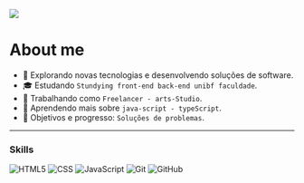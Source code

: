 ![](https://komarev.com/ghpvc/?username=Vzdevelopers&color=006bed)

# About me



- 🤠 Explorando novas tecnologias e desenvolvendo soluções de software.
- 🎓 Estudando `Stundying front-end back-end unibf faculdade`.
- 💼 Trabalhando como `Freelancer - arts-Studio`.
- 🌱 Aprendendo mais sobre `java-script - typeScript`.
- 💭 Objetivos e progresso: `Soluções de problemas`.

---

### Skills

![HTML5](https://img.shields.io/badge/-HTML5-333333?style=flat&logo=HTML5)
![CSS](https://img.shields.io/badge/-CSS-333333?style=flat&logo=CSS3&logoColor=1572B6)
![JavaScript](https://img.shields.io/badge/-JavaScript-333333?style=flat&logo=javascript)
![Git](https://img.shields.io/badge/-Git-333333?style=flat&logo=git)
![GitHub](https://img.shields.io/badge/-GitHub-333333?style=flat&logo=github)
